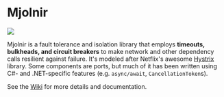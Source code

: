Mjolnir
=======
[![](https://img.shields.io/badge/hudl-OSS-orange.svg)](http://hudl.github.io/)

Mjolnir is a fault tolerance and isolation library that employs **timeouts, bulkheads, and circuit breakers** to make network and other dependency calls resilient against failure. It's modeled after Netflix's awesome [Hystrix](https://github.com/Netflix/Hystrix) library. Some components are ports, but much of it has been written using C#- and .NET-specific features (e.g. `async/await`, `CancellationToken`s).

See the [Wiki](https://github.com/hudl/Mjolnir/wiki) for more details and documentation.

